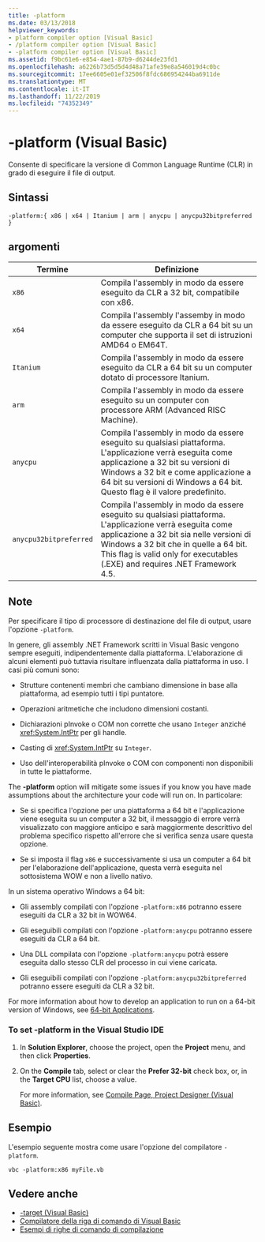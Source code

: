 ```yaml
---
title: -platform
ms.date: 03/13/2018
helpviewer_keywords:
- platform compiler option [Visual Basic]
- /platform compiler option [Visual Basic]
- -platform compiler option [Visual Basic]
ms.assetid: f9bc61e6-e854-4ae1-87b9-d6244de23fd1
ms.openlocfilehash: a6226b73d5d5d4d48a71afe39e8a546019d4c0bc
ms.sourcegitcommit: 17ee6605e01ef32506f8fdc686954244ba6911de
ms.translationtype: MT
ms.contentlocale: it-IT
ms.lasthandoff: 11/22/2019
ms.locfileid: "74352349"
---
```

# <a name="-platform-visual-basic"></a>-platform (Visual Basic)
Consente di specificare la versione di Common Language Runtime (CLR) in grado di eseguire il file di output.  
  
## <a name="syntax"></a>Sintassi  
  
```console  
-platform:{ x86 | x64 | Itanium | arm | anycpu | anycpu32bitpreferred }  
```  
  
## <a name="arguments"></a>argomenti  
  
|Termine|Definizione|  
|---|---|  
|`x86`|Compila l'assembly in modo da essere eseguito da CLR a 32 bit, compatibile con x86.|  
|`x64`|Compila l'assembly l'assemby in modo da essere eseguito da CLR a 64 bit su un computer che supporta il set di istruzioni AMD64 o EM64T.|  
|`Itanium`|Compila l'assembly in modo da essere eseguito da CLR a 64 bit su un computer dotato di processore Itanium.|  
|`arm`|Compila l'assembly in modo da essere eseguito su un computer con processore ARM (Advanced RISC Machine).|  
|`anycpu`|Compila l'assembly in modo da essere eseguito su qualsiasi piattaforma. L'applicazione verrà eseguita come applicazione a 32 bit su versioni di Windows a 32 bit e come applicazione a 64 bit su versioni di Windows a 64 bit. Questo flag è il valore predefinito.|  
|`anycpu32bitpreferred`|Compila l'assembly in modo da essere eseguito su qualsiasi piattaforma. L'applicazione verrà eseguita come applicazione a 32 bit sia nelle versioni di Windows a 32 bit che in quelle a 64 bit. This flag is valid only for executables (.EXE) and requires .NET Framework 4.5.|  
  
## <a name="remarks"></a>Note  
 Per specificare il tipo di processore di destinazione del file di output, usare l'opzione `-platform`.  
  
 In genere, gli assembly .NET Framework scritti in Visual Basic vengono sempre eseguiti, indipendentemente dalla piattaforma. L'elaborazione di alcuni elementi può tuttavia risultare influenzata dalla piattaforma in uso. I casi più comuni sono:  
  
- Strutture contenenti membri che cambiano dimensione in base alla piattaforma, ad esempio tutti i tipi puntatore.  
  
- Operazioni aritmetiche che includono dimensioni costanti.  
  
- Dichiarazioni pInvoke o COM non corrette che usano `Integer` anziché <xref:System.IntPtr> per gli handle.  
  
- Casting di <xref:System.IntPtr> su `Integer`.  
  
- Uso dell'interoperabilità pInvoke o COM con componenti non disponibili in tutte le piattaforme.  
  
 The **-platform** option will mitigate some issues if you know you have made assumptions about the architecture your code will run on. In particolare:  
  
- Se si specifica l'opzione per una piattaforma a 64 bit e l'applicazione viene eseguita su un computer a 32 bit, il messaggio di errore verrà visualizzato con maggiore anticipo e sarà maggiormente descrittivo del problema specifico rispetto all'errore che si verifica senza usare questa opzione.  
  
- Se si imposta il flag `x86` e successivamente si usa un computer a 64 bit per l'elaborazione dell'applicazione, questa verrà eseguita nel sottosistema WOW e non a livello nativo.  
  
 In un sistema operativo Windows a 64 bit:  
  
- Gli assembly compilati con l'opzione `-platform:x86` potranno essere eseguiti da CLR a 32 bit in WOW64.  
  
- Gli eseguibili compilati con l'opzione `-platform:anycpu` potranno essere eseguiti da CLR a 64 bit.  
  
- Una DLL compilata con l'opzione `-platform:anycpu` potrà essere eseguita dallo stesso CLR del processo in cui viene caricata.  
  
- Gli eseguibili compilati con l'opzione `-platform:anycpu32bitpreferred` potranno essere eseguiti da CLR a 32 bit.  
  
 For more information about how to develop an application to run on a 64-bit version of Windows, see [64-bit Applications](../../../framework/64-bit-apps.md).  
  
### <a name="to-set--platform-in-the-visual-studio-ide"></a>To set -platform in the Visual Studio IDE  
  
1. In **Solution Explorer**, choose the project, open the **Project** menu, and then click **Properties**.  
  
2. On the **Compile** tab, select or clear the **Prefer 32-bit** check box, or, in the **Target CPU** list, choose a value.  
  
     For more information, see [Compile Page, Project Designer (Visual Basic)](/visualstudio/ide/reference/compile-page-project-designer-visual-basic).  
  
## <a name="example"></a>Esempio  
 L'esempio seguente mostra come usare l'opzione del compilatore `-platform`.  
  
```console
vbc -platform:x86 myFile.vb  
```  
  
## <a name="see-also"></a>Vedere anche

- [-target (Visual Basic)](target.md)
- [Compilatore della riga di comando di Visual Basic](index.md)
- [Esempi di righe di comando di compilazione](sample-compilation-command-lines.md)
